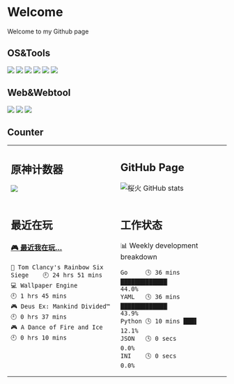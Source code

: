 <h1>Welcome</h1>
Welcome to my Github page

## OS&Tools
![](https://img.shields.io/badge/Windows-10-2376bc?style=flat-square&logo=windows&logoColor=ffffff)
![](https://img.shields.io/badge/OS-centos%20Linux-33aadd?style=flat-square&logo=Centos&logoColor=ffffff)
![](https://img.shields.io/badge/XiaoMi-K30%20Pro-9933cc?style=flat-square&logo=xiaomi&logoColor=996633)
![](https://img.shields.io/badge/JetBrains-Pycharm-yellow?style=flat-square&logo=pycharm&logoColor=#66ff00)
![](https://img.shields.io/badge/JetBrains-PhpStorm-9933cc?style=flat-square&logo=PhpStorm&logoColor=#66ff00)
![](https://img.shields.io/badge/Microsoft-Visual%20Studio%20Code-blue?style=flat-square&logo=visual-studio-code&logoColor=ffffff)

## Web&Webtool

[![](https://img.shields.io/badge/Blog-DEV-0000?style=flat-square&logo=Micro.blog&logoColor=#00000)](https://dev.loli.fit)
[![](https://img.shields.io/badge/Blog-Main-0000?style=flat-square&logo=Micro.blog&logoColor=#00000)](https://blog.loli.fit/)
[![](https://img.shields.io/badge/Blog-Live-red?style=flat-square&logo=Micro.blog&logoColor=#00000)](https://www.2cy.plus/)

## Counter

<table>
<tr>
<td valign="top" width="50%">
<h2>原神计数器</h2>
<img src="https://genshin-card.getloli.com/17/20934997.png" ><br>
</td>
<td valign="top" width="50%">
 
## GitHub Page
![桜火 GitHub stats](https://github-readme-stats.vercel.app/api?username=ALICEOFALICE&show_icons=true)
</td>
</tr>
<tr>
<td valign="top" width="50%">
<h2>最近在玩</h2>

<!-- steam-box start -->
#### <a href="https://gist.github.com/1514a2e76fed77d7e54836282376cff6" target="_blank">🎮 最近我在玩…</a>
```text
🔫 Tom Clancy's Rainbow Six Siege    🕘 24 hrs 51 mins
💻 Wallpaper Engine                  🕘 1 hrs 45 mins
🎮 Deus Ex: Mankind Divided™         🕘 0 hrs 37 mins
🎮 A Dance of Fire and Ice           🕘 0 hrs 10 mins
```
<!-- Powered by https://github.com/YouEclipse/steam-box . -->
<!-- steam-box end -->
</td>
<td valign="top" width="50%">
<h2>工作状态</h2>
 
<!-- waka-box start -->
📊 Weekly development breakdown
```text
Go     🕓 36 mins █████████████▏                 44.0%
YAML   🕓 36 mins █████████████▏                 43.9%
Python 🕓 10 mins ███▋                           12.1%
JSON   🕓 0 secs                                  0.0%
INI    🕓 0 secs                                  0.0%
```
<!-- Powered by https://github.com/YouEclipse/waka-box-go . -->
<!-- waka-box end -->

</td>
</tr>
</table>
